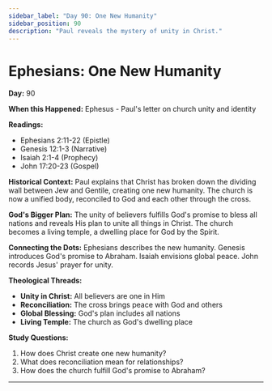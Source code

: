 ```yaml
---
sidebar_label: "Day 90: One New Humanity"
sidebar_position: 90
description: "Paul reveals the mystery of unity in Christ."
---
```


# Ephesians: One New Humanity

**Day:** 90

**When this Happened:** Ephesus - Paul's letter on church unity and identity

**Readings:**
- Ephesians 2:11-22 (Epistle)
- Genesis 12:1-3 (Narrative)
- Isaiah 2:1-4 (Prophecy)
- John 17:20-23 (Gospel)

**Historical Context:** Paul explains that Christ has broken down the dividing wall between Jew and Gentile, creating one new humanity. The church is now a unified body, reconciled to God and each other through the cross.

**God's Bigger Plan:** The unity of believers fulfills God's promise to bless all nations and reveals His plan to unite all things in Christ. The church becomes a living temple, a dwelling place for God by the Spirit.

**Connecting the Dots:** Ephesians describes the new humanity. Genesis introduces God's promise to Abraham. Isaiah envisions global peace. John records Jesus' prayer for unity.

****Theological Threads:****
- **Unity in Christ:** All believers are one in Him
- **Reconciliation:** The cross brings peace with God and others
- **Global Blessing:** God's plan includes all nations
- **Living Temple:** The church as God's dwelling place

**Study Questions:**
1. How does Christ create one new humanity?
2. What does reconciliation mean for relationships?
3. How does the church fulfill God's promise to Abraham?

---